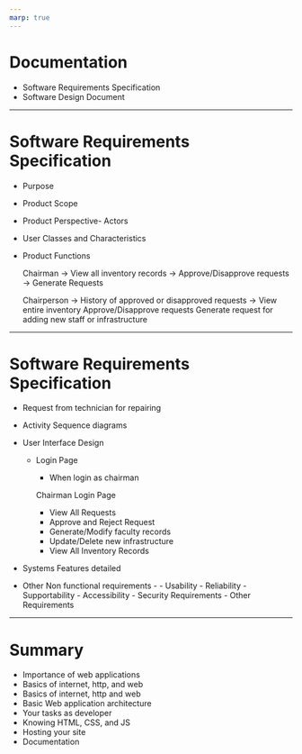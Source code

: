 ```yaml
---
marp: true
---
```



# Documentation

+ Software Requirements Specification
+ Software Design Document

---

# Software Requirements Specification

+ Purpose
+ Product Scope
+ Product Perspective- Actors
+ User Classes and Characteristics
+ Product Functions

  Chairman → View all inventory records
           → Approve/Disapprove requests
           → Generate Requests

  Chairperson → History of approved or disapproved requests
              → View entire inventory
                Approve/Disapprove requests
                Generate request for adding new staff or
                 infrastructure

---

# Software Requirements Specification

+ Request from technician for repairing
+ Activity Sequence diagrams
+ User Interface Design
    + Login Page
       + When login as chairman


       Chairman Login Page
         + View All Requests
         + Approve and Reject Request
         + Generate/Modify faculty records
         + Update/Delete new infrastructure
         + View All Inventory Records

+ Systems Features detailed
+ Other Non functional requirements - 
      - Usability
      - Reliability
      - Supportability
      - Accessibility
      - Security Requirements
      - Other Requirements

---

# Summary

+ Importance of web applications
+ Basics of internet, http, and web
+ Basics of internet, http and web
+ Basic Web application architecture
+ Your tasks as developer
+ Knowing HTML, CSS, and JS
+ Hosting your site
+ Documentation